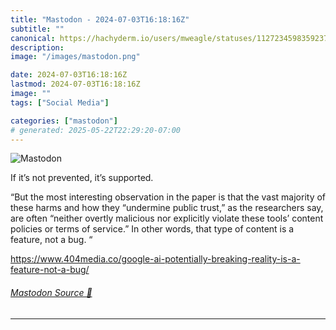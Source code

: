 ```yaml
---
title: "Mastodon - 2024-07-03T16:18:16Z"
subtitle: ""
canonical: https://hachyderm.io/users/mweagle/statuses/112723459835923790
description:
image: "/images/mastodon.png"

date: 2024-07-03T16:18:16Z
lastmod: 2024-07-03T16:18:16Z
image: ""
tags: ["Social Media"]

categories: ["mastodon"]
# generated: 2025-05-22T22:29:20-07:00
---
```

![Mastodon](/images/mastodon.png)

<p>If it’s not prevented, it’s supported.</p><p>“But the most interesting observation in the paper is that the vast majority of these harms and how they “undermine public trust,” as the researchers say, are often “neither overtly malicious nor explicitly violate these tools’ content policies or terms of service.” In other words, that type of content is a feature, not a bug. “</p><p><a href="https://www.404media.co/google-ai-potentially-breaking-reality-is-a-feature-not-a-bug/" target="_blank" rel="nofollow noopener noreferrer" translate="no"><span class="invisible">https://www.</span><span class="ellipsis">404media.co/google-ai-potentia</span><span class="invisible">lly-breaking-reality-is-a-feature-not-a-bug/</span></a></p>


###### [Mastodon Source 🐘](https://hachyderm.io/@mweagle/112723459835923790)

___
